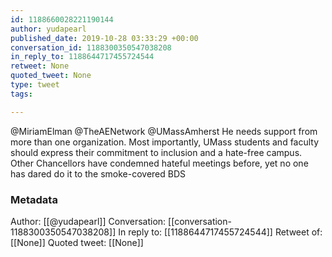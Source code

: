 ```yaml
---
id: 1188660028221190144
author: yudapearl
published_date: 2019-10-28 03:33:29 +00:00
conversation_id: 1188300350547038208
in_reply_to: 1188644717455724544
retweet: None
quoted_tweet: None
type: tweet
tags:

---
```


@MiriamElman @TheAENetwork @UMassAmherst He needs support from more than one organization. Most importantly, UMass students and faculty should express their commitment to inclusion and a hate-free campus.
Other Chancellors have condemned hateful meetings before, yet no one has dared do it to the smoke-covered BDS

### Metadata

Author: [[@yudapearl]]
Conversation: [[conversation-1188300350547038208]]
In reply to: [[1188644717455724544]]
Retweet of: [[None]]
Quoted tweet: [[None]]
